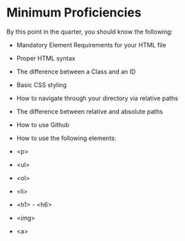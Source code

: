 # Minimum Proficiencies

By this point in the quarter, you should know the following: 

- Mandatory Element Requirements for your HTML file
- Proper HTML syntax
- The difference between a Class and an ID
- Basic CSS styling 
- How to navigate through your directory via relative paths
- The difference between relative and absolute paths
- How to use Github

- How to use the following elements:

- \<p>
- \<ul>
- \<ol>
- \<li>
- \<h1> - \<h6> 
- \<img> 
- \<a> 



